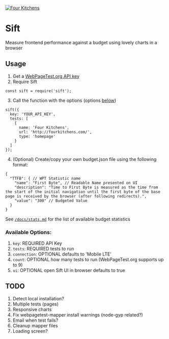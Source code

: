 [![Four Kitchens](https://img.shields.io/badge/4K-Four%20Kitchens-35AA4E.svg)](https://fourkitchens.com/)

# Sift
Measure frontend performance against a budget using lovely charts in a browser

## Usage

1. Get a [WebPageTest.org API key](https://www.webpagetest.org/getkey.php)
2. Require Sift
```
const sift = require('sift');
```
3. Call the function with the options (options [below](https://github.com/fourkitchens/sift#available-options))
```
sift({
  key: 'YOUR_API_KEY',
  tests: [
    {
      name: 'Four Kitchens',
      url: 'http://fourkitchens.com/',
      type: 'homepage'
    }
  ]
});
```

4. (Optional) Create/copy your own budget.json file using the following format:

```
{
  "TTFB": { // WPT Statistic name
    "name": "First Byte", // Readable Name presented on UI
    "description": "Time to First Byte is measured as the time from the start of the initial navigation until the first byte of the base page is received by the browser (after following redirects).",
    "value": "300" // Budgeted Value
  }
}

```
See [`/docs/stats.md`](https://github.com/fourkitchens/sift/blob/master/docs/stats.md) for the list of available budget statistics


### Available Options:
1. `key`: REQUIRED API Key
2. `tests`: REQUIRED tests to run
3. `connection`: OPTIONAL defaults to 'Mobile LTE'
4. `count`: OPTIONAL how many tests to run (WebPageTest.org supports up to 9)
5. `ui`: OPTIONAL open Sift UI in browser defaults to true


## TODO

1. Detect local installation?
1. Multiple tests (pages)
2. Responsive charts
3. Fix webpagetest-mapper install warnings (node-gyp related?)
4. Email when test fails?
5. Cleanup mapper files
6. Loading screen?
